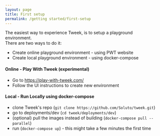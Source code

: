 ```yaml
---
layout: page
title: First setup
permalink: /getting started/first-setup
---
```


The easiest way to experience Tweek, is to setup a playground environment.  
There are two ways to do it:
- Create online playground environment - using PWT website
- Create local playground environment - using docker-compose

#### Online - Play With Tweek (experimental)
- Go to https://play-with-tweek.com/
- Follow the UI instructions to create new environment


#### Local - Run Locally using docker-compose
- clone Tweek's repo (```git clone https://github.com/Soluto/tweek.git```)
- go to deployments/dev (```cd tweek/deployments/dev```)
- (optional) pull the images instead of building (```docker-compose pull --parallel```)
- run (```docker-compose up```) - this might take a few minutes the first time
